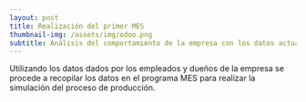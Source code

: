 ```yaml
---
layout: post
title: Realización del primer MES
thumbnail-img: /assets/img/odoo.png
subtitle: Análisis del comportamiento de la empresa con los datos actuales
---
```


Utilizando los datos dados por los empleados y dueños de la empresa se procede a recopilar los datos en el programa MES para realizar la simulación del proceso de producción.
